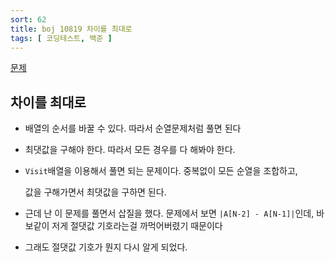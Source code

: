 ```yaml
---
sort: 62
title: boj 10819 차이를 최대로
tags: [ 코딩테스트, 백준 ]
---
```


[문제](https://www.acmicpc.net/problem/10819)

## 차이를 최대로

* 배열의 순서를 바꿀 수 있다. 따라서 순열문제처럼 풀면 된다

* 최댓값을 구해야 한다. 따라서 모든 경우를 다 해봐야 한다.

* `Visit`배열을 이용해서 풀면 되는 문제이다. 중복없이 모든 순열을 조합하고, 

  값을 구해가면서 최댓값을 구하면 된다.

* 근데 난 이 문제를 풀면서 삽질을 했다. 문제에서 보면 `|A[N-2] - A[N-1]|`인데, 바보같이 저게 절댓값 기호라는걸 까먹어버렸기 때문이다

* 그래도 절댓값 기호가 뭔지 다시 알게 되었다.

